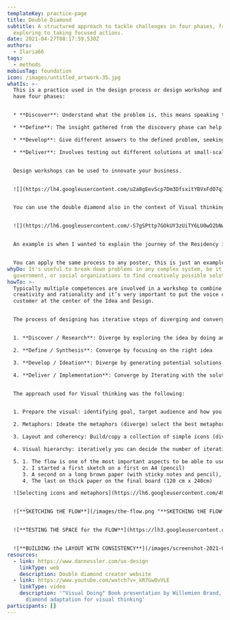 ```yaml
---
templateKey: practice-page
title: Double Diamond
subtitle: A structured approach to tackle challenges in four phases, from
  exploring to taking focused actions.
date: 2021-04-27T08:17:59.530Z
authors:
  - Ilaria66
tags:
  - methods
mobiusTag: foundation
icon: /images/untitled_artwork-35.jpg
whatIs: >-
  This is a practice used in the design process or design workshop and it should
  have four phases:


  * **Discover**: Understand what the problem is, this means speaking to and spending time with people who are affected by the issues.

  * **Define**: The insight gathered from the discovery phase can help to define the challenge in a different way.

  * **Develop**: Give different answers to the defined problem, seeking inspiration from elsewhere and co-designing with a range of different people.

  * **Deliver**: Involves testing out different solutions at small-scale, rejecting those that will not work and improving the ones that will.


  Design workshops can be used to innovate your business.


  ![](https://lh4.googleusercontent.com/u2a8gEevScp7Dm3DfsxitYBVxFdO7q7zwqreY_9aL_0LuYoEYdE1Qu_wlcPbZHb8akHrxdCupS9OCO_T6_zwU4VUyT-gS1AoQXi9w2rOdgrnRme-PH7lH8etb0p_ydeRTQA-HCkB)


  You can use the double diamond also in the context of Visual thinking and sketchnoting, for building a poster using an iterative approach with continuous diverging and then converging for elements, metaphors, colours from start to end.


  ![](https://lh6.googleusercontent.com/-S7gSPttp7GOkUY3zUiTY6LU0wO2bNwoeifNHh4INQwrMG6nCnD9MB_prvffTjvCGaf7hc31GbnYGZVs7_8LmkzcD1tkqatC4nWX6zrlZstiNMplwMtIPGvBnjzbzYWLQXYbAWOQ)


  An example is when I wanted to explain the journey of the Residency in a one-(large)-page summary for the Residency (for a final Demo, but also for any other customer visiting the LAB). The flow of the journey was one of the most important things I wanted to express.


  You can apply the same process to any poster, this is just an example.
whyDo: It's useful to break down problems in any complex system, be it business,
  government, or social organizations to find creatively possible solutions.
howTo: >-
  Typically multiple competences are involved in a workshop to combine
  creativity and rationality and it’s very important to put the voice of the
  customer at the center of the Idea and Design.


  The process of designing has iterative steps of diverging and converging:


  1. **Discover / Research**: Diverge by exploring the idea by doing analysis, brainstorming and prioritizing

  2. **Define / Synthesis**: Converge by focusing on the right idea

  3. **Develop / Ideation**: Diverge by generating potential solutions for .eg: prototype

  4. **Deliver / Implementation**: Converge by Iterating with the solution that works through validation.


  The approach used for Visual thinking was the following:


  1. Prepare the visual: identifying goal, target audience and how you want to deliver it. Identify the content (diverge) from the most important to the less important. Decide what to keep and divide in categories (converge)

  2. Metaphors: Ideate the metaphors (diverge) select the best metaphor/s (converge)

  3. Layout and coherency: Build/copy a collection of simple icons (diverge) and decide the layout coherency (diverge and converse) for colours, lettering and pens’ size.

  4. Visual hierarchy: iteratively you can decide the number of iterations you need. I started to articulate visually the sketch note with the following steps:

  5. 1. The flow is one of the most important aspects to be able to use the board as a reference for the storytelling. I tested and changed the flow on a small A4, before finalising the content. At every iteration I showed someone what I was doing to collect feedback. This was extremely important!
     2. I started a first sketch on a first on A4 (pencil)
     3. A second on a long brown paper (with sticky notes and pencil), deciding the size & type of the support
     4. The last on thick paper on the final board (120 cm x 240cm)

  ![Selecting icons and metaphors](https://lh6.googleusercontent.com/49yp1G15dmiQsjxoeeG_lIEJbuyZn7-gm__rRIIyY7xRdhjFTg81qH8HLYggv7xIczpU6P2H_66so7KoZBmCYc7ICDZaee2iGZKitREHlClSJIWoiNBvpXKKPEZSx-2YuvckX4SF "**SELECTING ICONS**")


  ![**SKETCHING tHE FLOW**](/images/the-flow.png "**SKETCHING tHE FLOW**")


  ![**TESTING THE SPACE for the FLOW**](https://lh3.googleusercontent.com/9G4TO72XTglFiojUL-UW6qgvIjLFJUKw_r13KDXk8KuSQHIfIQhQ5tXPfuSBBygvecoyhM6j90wVoEHeB49pgHWgVdM314eUaECDxXTrbIjeQSnI7nhTnsE0rhRM2EtUvp5vcGNR "**TESTING THE SPACE for the FLOW**")


  ![**BUILDING the LAYOUT WITH CONSISTENCY**](/images/screenshot-2021-04-27-at-11.09.20.png "**BUILDING the LAYOUT WITH CONSISTENCY**")
resources:
  - link: https://www.dannessler.com/ux-design
    linkType: web
    description: Double diamond creator website
  - link: https://www.youtube.com/watch?v=_kR7Gw0vVLE
    linkType: video
    description: '"Visual Doing" Book presentation by Willemien Brand, with Double
      diamond adaptation for visual thinking'
participants: []
---
```

